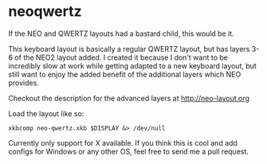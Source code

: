 # neoqwertz
If the NEO and QWERTZ layouts had a bastard child, this would be it.

This keyboard layout is basically a regular QWERTZ layout, but has layers 3-6 of the NEO2 layout added.
I created it because I don't want to be incredibly slow at work while getting adapted to a new keyboard layout,
but still want to enjoy the added benefit of the additional layers which NEO provides.

Checkout the description for the advanced layers at http://neo-layout.org

Load the layout like so:

    xkbcomp neo-qwertz.xkb $DISPLAY &> /dev/null

Currently only support for X available. If you think this is cool and add
configs for Windows or any other OS, feel free to send me a pull request.
